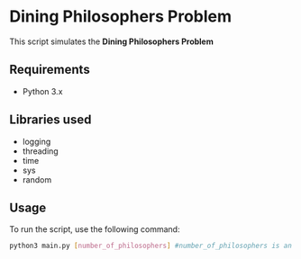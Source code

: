 # Dining Philosophers Problem

This script simulates the **Dining Philosophers Problem**

## Requirements

- Python 3.x  

## Libraries used
- logging
- threading
- time
- sys
- random

## Usage

To run the script, use the following command:

```sh
python3 main.py [number_of_philosophers] #number_of_philosophers is an integer value